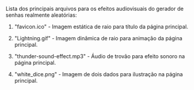 Lista dos principais arquivos para os efeitos audiovisuais do gerador de senhas realmente aleatórias:


1) "favicon.ico" - Imagem estática de raio para título da página principal.   

2) "Lightning.gif" - Imagem dinâmica de raio para animação da página principal.

3) "thunder-sound-effect.mp3" - Áudio de trovão para efeito sonoro na página principal.

4) "white_dice.png" - Imagem de dois dados para ilustração na página principal. 
